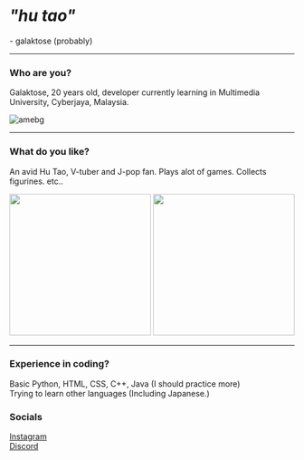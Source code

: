 <h1><i>"hu tao"</i></h1>
- galaktose (probably)
<hr>
<h3>Who are you?</h3>
Galaktose, 20 years old, developer currently learning in Multimedia University, Cyberjaya, Malaysia.

![amebg](https://user-images.githubusercontent.com/89487521/141658620-bc80b8ae-254d-4b00-b468-db85dc4fb2ea.jpg)
<hr>
<h3>What do you like?</h3>
An avid Hu Tao, V-tuber and J-pop fan. Plays alot of games. Collects figurines. etc..

<p align = center>
<img src='https://user-images.githubusercontent.com/89487521/141658650-193649db-4622-43f6-b4d2-3cabbb0448a7.gif' width= '250px' height = '250px'>
<img src='https://user-images.githubusercontent.com/89487521/174489150-16f33d08-1c79-4bba-ab48-4a02036a4903.png' width='250px' height = '250px'>
</p>

<hr>
<h3>Experience in coding?</h3>
Basic Python, HTML, CSS, C++, Java (I should practice more)
<br>
Trying to learn other languages (Including Japanese.)

<h3>Socials</h3>
<a href='https://www.instagram.com/atifsatiraks/?hl=en' target = '_blank'>Instagram</a><br>
<a href='https://discordapp.com/users/5424/' target = '_blank'>Discord</a>

